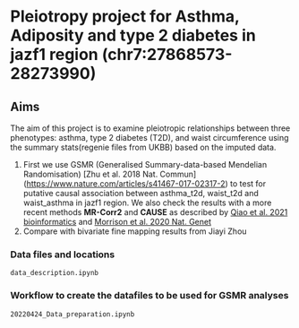 # Pleiotropy project for Asthma, Adiposity and type 2 diabetes in jazf1 region (chr7:27868573-28273990)

## Aims

The aim of this project is to examine pleiotropic relationships between three phenotypes: asthma, type 2 diabetes (T2D), and waist circumference using the summary stats(regenie files from UKBB) based on the imputed data.

1. First we use GSMR (Generalised Summary-data-based Mendelian Randomisation) [Zhu et al. 2018 Nat. Commun] (https://www.nature.com/articles/s41467-017-02317-2) to test for putative causal association between asthma_t2d, waist_t2d and waist_asthma in jazf1 region. We also check the results with a more recent methods **MR-Corr2** and **CAUSE** as described by [Qiao et al. 2021 bioinformatics](https://pubmed.ncbi.nlm.nih.gov/34499127/) and [Morrison et al. 2020 Nat. Genet](https://pubmed.ncbi.nlm.nih.gov/32451458/)
2. Compare with bivariate fine mapping results from Jiayi Zhou

### Data files and locations
    data_description.ipynb
### Workflow to create the datafiles to be used for GSMR analyses
    20220424_Data_preparation.ipynb